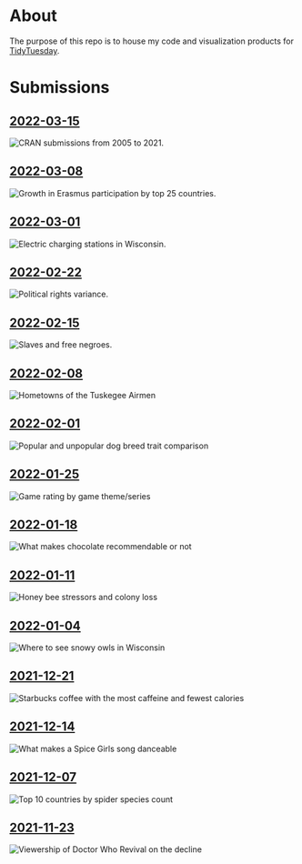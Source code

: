About
================

The purpose of this repo is to house my code and visualization products
for [TidyTuesday](https://github.com/rfordatascience/tidytuesday).

Submissions
================
## [2022-03-15](2022/2022-03-15/final_plot.R)

![CRAN submissions from 2005 to 2021.](2022/2022-03-15/final_plot.png)

## [2022-03-08](2022/2022-03-08/final_plot.R)

![Growth in Erasmus participation by top 25 countries.](2022/2022-03-08/final_plot.png)

## [2022-03-01](2022/2022-03-01/final_plot.R)

![Electric charging stations in Wisconsin.](2022/2022-03-01/final_plot.png)

## [2022-02-22](2022/2022-02-22/final_plot.R)

![Political rights variance.](2022/2022-02-22/final_plot.png)

## [2022-02-15](2022/2022-02-15/final_plot.R)

![Slaves and free negroes.](2022/2022-02-15/final_plot.png)


## [2022-02-08](2022/2022-02-08/final_plot.R)

![Hometowns of the Tuskegee Airmen](2022/2022-02-08/final_plot.png)

## [2022-02-01](2022/2022-02-01/final_plot.R)

![Popular and unpopular dog breed trait comparison](2022/2022-02-01/final_plot.png)

## [2022-01-25](2022/2022-01-25/final_plot.R)

![Game rating by game theme/series](2022/2022-01-25/final_plot.png)

## [2022-01-18](2022/2022-01-18/final_plot.R)

![What makes chocolate recommendable or not](2022/2022-01-18/final_plot.png)

## [2022-01-11](2022/2022-01-11/final_plot.R)

![Honey bee stressors and colony loss](2022/2022-01-11/final_plot.png)


## [2022-01-04](2022/2022-01-04/final_plot.R)

![Where to see snowy owls in Wisconsin](2022/2022-01-04/final_plot.png)

## [2021-12-21](2021/2021-12-21/final_plot.R)

![Starbucks coffee with the most caffeine and fewest calories](2021/2021-12-21/final_plot.jpeg)

## [2021-12-14](2021/2021-12-14/final_plot.R)

![What makes a Spice Girls song danceable](2021/2021-12-14/final_plot.jpeg)

## [2021-12-07](2021/2021-12-07/final_plot.R)

![Top 10 countries by spider species count](2021/2021-12-07/final_plot.jpeg)

## [2021-11-23](2021/2021-11-23/final_plot.R)

![Viewership of Doctor Who Revival on the decline](2021/2021-11-23/final_plot.jpeg)
